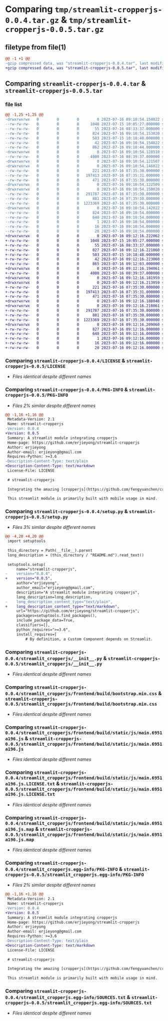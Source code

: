 # Comparing `tmp/streamlit-cropperjs-0.0.4.tar.gz` & `tmp/streamlit-cropperjs-0.0.5.tar.gz`

## filetype from file(1)

```diff
@@ -1 +1 @@
-gzip compressed data, was "streamlit-cropperjs-0.0.4.tar", last modified: Sun Jul 16 09:10:54 2023, max compression
+gzip compressed data, was "streamlit-cropperjs-0.0.5.tar", last modified: Sun Jul 16 09:12:16 2023, max compression
```

## Comparing `streamlit-cropperjs-0.0.4.tar` & `streamlit-cropperjs-0.0.5.tar`

### file list

```diff
@@ -1,25 +1,25 @@
-drwxrwxrwx   0        0        0        0 2023-07-16 09:10:54.154022 streamlit-cropperjs-0.0.4/
--rw-rw-rw-   0        0        0     1048 2023-07-15 10:05:27.000000 streamlit-cropperjs-0.0.4/LICENSE
--rw-rw-rw-   0        0        0       55 2023-07-16 08:33:37.000000 streamlit-cropperjs-0.0.4/MANIFEST.in
--rw-rw-rw-   0        0        0      824 2023-07-16 09:10:54.153020 streamlit-cropperjs-0.0.4/PKG-INFO
--rw-rw-rw-   0        0        0      503 2023-07-15 10:18:48.000000 streamlit-cropperjs-0.0.4/README.md
--rw-rw-rw-   0        0        0       42 2023-07-16 09:10:54.154022 streamlit-cropperjs-0.0.4/setup.cfg
--rw-rw-rw-   0        0        0      862 2023-07-16 09:10:44.000000 streamlit-cropperjs-0.0.4/setup.py
-drwxrwxrwx   0        0        0        0 2023-07-16 09:10:54.128510 streamlit-cropperjs-0.0.4/streamlit_cropperjs/
--rw-rw-rw-   0        0        0     4000 2023-07-16 08:39:37.000000 streamlit-cropperjs-0.0.4/streamlit_cropperjs/__init__.py
-drwxrwxrwx   0        0        0        0 2023-07-16 09:10:54.121507 streamlit-cropperjs-0.0.4/streamlit_cropperjs/frontend/
-drwxrwxrwx   0        0        0        0 2023-07-16 09:10:54.146022 streamlit-cropperjs-0.0.4/streamlit_cropperjs/frontend/build/
--rw-rw-rw-   0        0        0      221 2023-07-16 07:35:30.000000 streamlit-cropperjs-0.0.4/streamlit_cropperjs/frontend/build/asset-manifest.json
--rw-rw-rw-   0        0        0   197413 2023-07-16 07:35:31.000000 streamlit-cropperjs-0.0.4/streamlit_cropperjs/frontend/build/bootstrap.min.css
--rw-rw-rw-   0        0        0      471 2023-07-16 07:35:30.000000 streamlit-cropperjs-0.0.4/streamlit_cropperjs/frontend/build/index.html
-drwxrwxrwx   0        0        0        0 2023-07-16 09:10:54.122509 streamlit-cropperjs-0.0.4/streamlit_cropperjs/frontend/build/static/
-drwxrwxrwx   0        0        0        0 2023-07-16 09:10:54.150020 streamlit-cropperjs-0.0.4/streamlit_cropperjs/frontend/build/static/js/
--rw-rw-rw-   0        0        0   291787 2023-07-16 07:35:30.000000 streamlit-cropperjs-0.0.4/streamlit_cropperjs/frontend/build/static/js/main.6951a196.js
--rw-rw-rw-   0        0        0      881 2023-07-16 07:35:30.000000 streamlit-cropperjs-0.0.4/streamlit_cropperjs/frontend/build/static/js/main.6951a196.js.LICENSE.txt
--rw-rw-rw-   0        0        0  1223369 2023-07-16 07:35:30.000000 streamlit-cropperjs-0.0.4/streamlit_cropperjs/frontend/build/static/js/main.6951a196.js.map
-drwxrwxrwx   0        0        0        0 2023-07-16 09:10:54.142022 streamlit-cropperjs-0.0.4/streamlit_cropperjs.egg-info/
--rw-rw-rw-   0        0        0      824 2023-07-16 09:10:54.000000 streamlit-cropperjs-0.0.4/streamlit_cropperjs.egg-info/PKG-INFO
--rw-rw-rw-   0        0        0      640 2023-07-16 09:10:54.000000 streamlit-cropperjs-0.0.4/streamlit_cropperjs.egg-info/SOURCES.txt
--rw-rw-rw-   0        0        0        1 2023-07-16 09:10:54.000000 streamlit-cropperjs-0.0.4/streamlit_cropperjs.egg-info/dependency_links.txt
--rw-rw-rw-   0        0        0       16 2023-07-16 09:10:54.000000 streamlit-cropperjs-0.0.4/streamlit_cropperjs.egg-info/requires.txt
--rw-rw-rw-   0        0        0       20 2023-07-16 09:10:54.000000 streamlit-cropperjs-0.0.4/streamlit_cropperjs.egg-info/top_level.txt
+drwxrwxrwx   0        0        0        0 2023-07-16 09:12:16.222062 streamlit-cropperjs-0.0.5/
+-rw-rw-rw-   0        0        0     1048 2023-07-15 10:05:27.000000 streamlit-cropperjs-0.0.5/LICENSE
+-rw-rw-rw-   0        0        0       55 2023-07-16 08:33:37.000000 streamlit-cropperjs-0.0.5/MANIFEST.in
+-rw-rw-rw-   0        0        0      827 2023-07-16 09:12:16.221060 streamlit-cropperjs-0.0.5/PKG-INFO
+-rw-rw-rw-   0        0        0      503 2023-07-15 10:18:48.000000 streamlit-cropperjs-0.0.5/README.md
+-rw-rw-rw-   0        0        0       42 2023-07-16 09:12:16.223060 streamlit-cropperjs-0.0.5/setup.cfg
+-rw-rw-rw-   0        0        0      865 2023-07-16 09:12:03.000000 streamlit-cropperjs-0.0.5/setup.py
+drwxrwxrwx   0        0        0        0 2023-07-16 09:12:16.194061 streamlit-cropperjs-0.0.5/streamlit_cropperjs/
+-rw-rw-rw-   0        0        0     4000 2023-07-16 08:39:37.000000 streamlit-cropperjs-0.0.5/streamlit_cropperjs/__init__.py
+drwxrwxrwx   0        0        0        0 2023-07-16 09:12:16.181959 streamlit-cropperjs-0.0.5/streamlit_cropperjs/frontend/
+drwxrwxrwx   0        0        0        0 2023-07-16 09:12:16.213059 streamlit-cropperjs-0.0.5/streamlit_cropperjs/frontend/build/
+-rw-rw-rw-   0        0        0      221 2023-07-16 07:35:30.000000 streamlit-cropperjs-0.0.5/streamlit_cropperjs/frontend/build/asset-manifest.json
+-rw-rw-rw-   0        0        0   197413 2023-07-16 07:35:31.000000 streamlit-cropperjs-0.0.5/streamlit_cropperjs/frontend/build/bootstrap.min.css
+-rw-rw-rw-   0        0        0      471 2023-07-16 07:35:30.000000 streamlit-cropperjs-0.0.5/streamlit_cropperjs/frontend/build/index.html
+drwxrwxrwx   0        0        0        0 2023-07-16 09:12:16.188048 streamlit-cropperjs-0.0.5/streamlit_cropperjs/frontend/build/static/
+drwxrwxrwx   0        0        0        0 2023-07-16 09:12:16.218061 streamlit-cropperjs-0.0.5/streamlit_cropperjs/frontend/build/static/js/
+-rw-rw-rw-   0        0        0   291787 2023-07-16 07:35:30.000000 streamlit-cropperjs-0.0.5/streamlit_cropperjs/frontend/build/static/js/main.6951a196.js
+-rw-rw-rw-   0        0        0      881 2023-07-16 07:35:30.000000 streamlit-cropperjs-0.0.5/streamlit_cropperjs/frontend/build/static/js/main.6951a196.js.LICENSE.txt
+-rw-rw-rw-   0        0        0  1223369 2023-07-16 07:35:30.000000 streamlit-cropperjs-0.0.5/streamlit_cropperjs/frontend/build/static/js/main.6951a196.js.map
+drwxrwxrwx   0        0        0        0 2023-07-16 09:12:16.209060 streamlit-cropperjs-0.0.5/streamlit_cropperjs.egg-info/
+-rw-rw-rw-   0        0        0      827 2023-07-16 09:12:16.000000 streamlit-cropperjs-0.0.5/streamlit_cropperjs.egg-info/PKG-INFO
+-rw-rw-rw-   0        0        0      640 2023-07-16 09:12:16.000000 streamlit-cropperjs-0.0.5/streamlit_cropperjs.egg-info/SOURCES.txt
+-rw-rw-rw-   0        0        0        1 2023-07-16 09:12:16.000000 streamlit-cropperjs-0.0.5/streamlit_cropperjs.egg-info/dependency_links.txt
+-rw-rw-rw-   0        0        0       16 2023-07-16 09:12:16.000000 streamlit-cropperjs-0.0.5/streamlit_cropperjs.egg-info/requires.txt
+-rw-rw-rw-   0        0        0       20 2023-07-16 09:12:16.000000 streamlit-cropperjs-0.0.5/streamlit_cropperjs.egg-info/top_level.txt
```

### Comparing `streamlit-cropperjs-0.0.4/LICENSE` & `streamlit-cropperjs-0.0.5/LICENSE`

 * *Files identical despite different names*

### Comparing `streamlit-cropperjs-0.0.4/PKG-INFO` & `streamlit-cropperjs-0.0.5/PKG-INFO`

 * *Files 2% similar despite different names*

```diff
@@ -1,16 +1,16 @@
 Metadata-Version: 2.1
 Name: streamlit-cropperjs
-Version: 0.0.4
+Version: 0.0.5
 Summary: A streamlit module integrating cropperjs
 Home-page: https://github.com/erjieyong/streamlit-cropperjs
 Author: erjieyong
 Author-email: erjieyong@gmail.com
 Requires-Python: >=3.6
-Description-Content-Type: text/plain
+Description-Content-Type: text/markdown
 License-File: LICENSE
 
 # streamlit-cropperjs
 
 Integrating the amazing [cropperjs](https://github.com/fengyuanchen/cropperjs) with streamlit. 
 
 This streamlit module is primarily built with mobile usage in mind.
```

### Comparing `streamlit-cropperjs-0.0.4/setup.py` & `streamlit-cropperjs-0.0.5/setup.py`

 * *Files 3% similar despite different names*

```diff
@@ -4,20 +4,20 @@
 import setuptools
 
 this_directory = Path(__file__).parent
 long_description = (this_directory / "README.md").read_text()
 
 setuptools.setup(
     name="streamlit-cropperjs",
-    version="0.0.4",
+    version="0.0.5",
     author="erjieyong",
     author_email="erjieyong@gmail.com",
     description="A streamlit module integrating cropperjs",
     long_description=long_description,
-    long_description_content_type="text/plain",
+    long_description_content_type="text/markdown",
     url="https://github.com/erjieyong/streamlit-cropperjs",
     packages=setuptools.find_packages(),
     include_package_data=True,
     classifiers=[],
     python_requires=">=3.6",
     install_requires=[
         # By definition, a Custom Component depends on Streamlit.
```

### Comparing `streamlit-cropperjs-0.0.4/streamlit_cropperjs/__init__.py` & `streamlit-cropperjs-0.0.5/streamlit_cropperjs/__init__.py`

 * *Files identical despite different names*

### Comparing `streamlit-cropperjs-0.0.4/streamlit_cropperjs/frontend/build/bootstrap.min.css` & `streamlit-cropperjs-0.0.5/streamlit_cropperjs/frontend/build/bootstrap.min.css`

 * *Files identical despite different names*

### Comparing `streamlit-cropperjs-0.0.4/streamlit_cropperjs/frontend/build/static/js/main.6951a196.js` & `streamlit-cropperjs-0.0.5/streamlit_cropperjs/frontend/build/static/js/main.6951a196.js`

 * *Files identical despite different names*

### Comparing `streamlit-cropperjs-0.0.4/streamlit_cropperjs/frontend/build/static/js/main.6951a196.js.LICENSE.txt` & `streamlit-cropperjs-0.0.5/streamlit_cropperjs/frontend/build/static/js/main.6951a196.js.LICENSE.txt`

 * *Files identical despite different names*

### Comparing `streamlit-cropperjs-0.0.4/streamlit_cropperjs/frontend/build/static/js/main.6951a196.js.map` & `streamlit-cropperjs-0.0.5/streamlit_cropperjs/frontend/build/static/js/main.6951a196.js.map`

 * *Files identical despite different names*

### Comparing `streamlit-cropperjs-0.0.4/streamlit_cropperjs.egg-info/PKG-INFO` & `streamlit-cropperjs-0.0.5/streamlit_cropperjs.egg-info/PKG-INFO`

 * *Files 2% similar despite different names*

```diff
@@ -1,16 +1,16 @@
 Metadata-Version: 2.1
 Name: streamlit-cropperjs
-Version: 0.0.4
+Version: 0.0.5
 Summary: A streamlit module integrating cropperjs
 Home-page: https://github.com/erjieyong/streamlit-cropperjs
 Author: erjieyong
 Author-email: erjieyong@gmail.com
 Requires-Python: >=3.6
-Description-Content-Type: text/plain
+Description-Content-Type: text/markdown
 License-File: LICENSE
 
 # streamlit-cropperjs
 
 Integrating the amazing [cropperjs](https://github.com/fengyuanchen/cropperjs) with streamlit. 
 
 This streamlit module is primarily built with mobile usage in mind.
```

### Comparing `streamlit-cropperjs-0.0.4/streamlit_cropperjs.egg-info/SOURCES.txt` & `streamlit-cropperjs-0.0.5/streamlit_cropperjs.egg-info/SOURCES.txt`

 * *Files identical despite different names*

